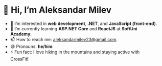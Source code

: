 # 👋 Hi, I’m Aleksandar Milev

- 👀 I’m interested in **web development**, **.NET**, and **JavaScript (front-end)**.
- 🌱 I’m currently learning **ASP.NET Core** and **ReactJS** at **SoftUni Academy**.
- 📫 How to reach me: [aleksandarmilev23@gmail.com](mailto:aleksandarmilev23@gmail.com).
- 😄 Pronouns: **he/him**
- ⚡ Fun fact: I love hiking in the mountains and staying active with CrossFit!

<!---
aleksandarMilev/aleksandarMilev is a ✨ special ✨ repository because its `README.md` (this file) appears on your GitHub profile.
You can click the Preview link to take a look at your changes.
--->
